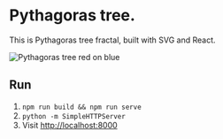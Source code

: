 Pythagoras tree.
=============

This is Pythagoras tree fractal, built with SVG and React.

![Pythagoras tree red on blue](https://upload.wikimedia.org/wikipedia/commons/f/f6/Red_Pythagoras_tree_with_blue_background.gif)

Run
---
1. `npm run build && npm run serve`
2. `python -m SimpleHTTPServer`
3. Visit [http://localhost:8000](http://localhost:8000)

